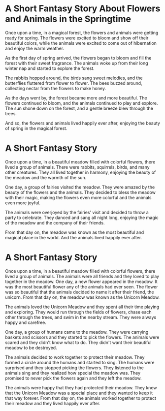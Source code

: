 

# A Short Fantasy Story About Flowers and Animals in the Springtime

Once upon a time, in a magical forest, the flowers and animals were getting ready for spring. The flowers were excited to bloom and show off their beautiful colors, while the animals were excited to come out of hibernation and enjoy the warm weather.

As the first day of spring arrived, the flowers began to bloom and fill the forest with their sweet fragrance. The animals woke up from their long winter nap and started to explore the forest.

The rabbits hopped around, the birds sang sweet melodies, and the butterflies fluttered from flower to flower. The bees buzzed around, collecting nectar from the flowers to make honey.

As the days went by, the forest became more and more beautiful. The flowers continued to bloom, and the animals continued to play and explore. The sun shone down on the forest, and a gentle breeze blew through the trees.

And so, the flowers and animals lived happily ever after, enjoying the beauty of spring in the magical forest.

# A Short Fantasy Story

Once upon a time, in a beautiful meadow filled with colorful flowers, there lived a group of animals. There were rabbits, squirrels, birds, and many other creatures. They all lived together in harmony, enjoying the beauty of the meadow and the warmth of the sun.

One day, a group of fairies visited the meadow. They were amazed by the beauty of the flowers and the animals. They decided to bless the meadow with their magic, making the flowers even more colorful and the animals even more joyful.

The animals were overjoyed by the fairies' visit and decided to throw a party to celebrate. They danced and sang all night long, enjoying the magic of the meadow and the company of their friends.

From that day on, the meadow was known as the most beautiful and magical place in the world. And the animals lived happily ever after.

# A Short Fantasy Story

Once upon a time, in a beautiful meadow filled with colorful flowers, there lived a group of animals. The animals were all friends and they loved to play together in the meadow. One day, a new flower appeared in the meadow. It was the most beautiful flower any of the animals had ever seen. The flower was so beautiful that the animals decided to name it after their friend, the unicorn. From that day on, the meadow was known as the Unicorn Meadow.

The animals loved the Unicorn Meadow and they spent all their time playing and exploring. They would run through the fields of flowers, chase each other through the trees, and swim in the nearby stream. They were always happy and carefree.

One day, a group of humans came to the meadow. They were carrying baskets and scissors and they started to pick the flowers. The animals were scared and they didn't know what to do. They didn't want their beautiful meadow to be destroyed.

The animals decided to work together to protect their meadow. They formed a circle around the humans and started to sing. The humans were surprised and they stopped picking the flowers. They listened to the animals sing and they realized how special the meadow was. They promised to never pick the flowers again and they left the meadow.

The animals were happy that they had protected their meadow. They knew that the Unicorn Meadow was a special place and they wanted to keep it that way forever. From that day on, the animals worked together to protect their meadow and they lived happily ever after.